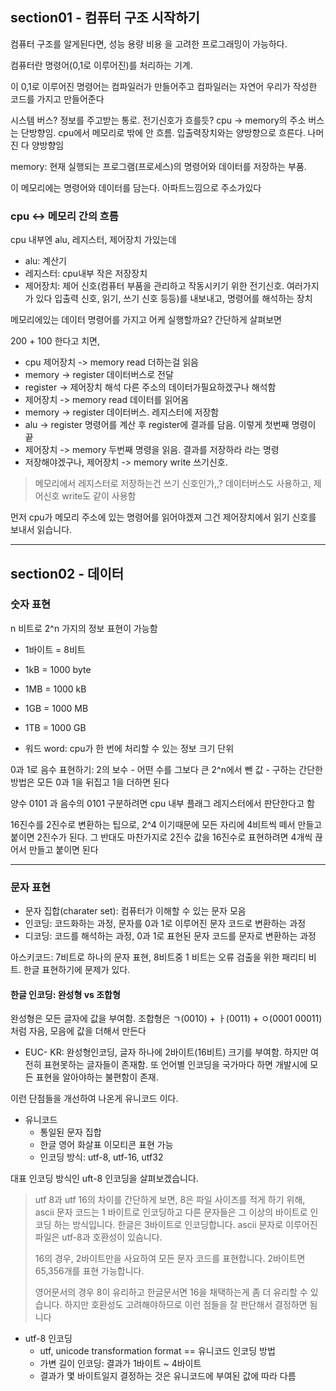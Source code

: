 ## section01 - 컴퓨터 구조 시작하기

컴퓨터 구조를 알게된다면, 성능 용량 비용 을 고려한 프로그래밍이 가능하다.

컴퓨터란 명령어(0,1로 이루어진)를 처리하는 기계.

이 0,1로 이루어진 명령어는 컴파일러가 만들어주고 컴파일러는 자연어 우리가 작성한 코드를 가지고 만들어준다

시스템 버스? 정보를 주고받는 통로. 전기신호가 흐를듯? cpu -> memory의 주소 버스는 단방향임. cpu에서 메모리로 밖에 안 흐름. 입출력장치와는 양방향으로 흐른다. 나머진 다 양방향임

memory: 현재 실행되는 프로그램(프로세스)의 명령어와 데이터를 저장하는 부품.

이 메모리에는 명령어와 데이터를 담는다. 아파트느낌으로 주소가있다
### cpu <-> 메모리 간의 흐름

cpu 내부엔 alu, 레지스터, 제어장치 가있는데

- alu: 계산기
- 레지스터: cpu내부 작은 저장장치
- 제어장치: 제어 신호(컴퓨터 부품을 관리하고 작동시키기 위한 전기신호. 여러가지가 있다 입출력 신호, 읽기, 쓰기 신호 등등)를 내보내고, 명령어를 해석하는 장치

메모리에있는 데이터 명령어를 가지고 어케 실행할까요? 간단하게 살펴보면

200 + 100 한다고 치면,

- cpu 제어장치 -> memory read 더하는걸 읽음
- memory -> register 데이터버스로 전달
- register -> 제어장치 해석 다른 주소의 데이터가필요하겠구나 해석함
- 제어장치 -> memory read 데이터를 읽어옴
- memory -> register 데이터버스. 레지스터에 저장함
- alu -> register 명령어를 계산 후 register에 결과를 담음. 이렇게 첫번째 명령이 끝
- 제어장치 -> memory 두번째 명령을 읽음. 결과를 저장하라 라는 명령
- 저장해야겠구나, 제어장치 -> memory write 쓰기신호.

> 메모리에서 레지스터로 저장하는건 쓰기 신호인가,,? 데이터버스도 사용하고, 제어신호 write도 같이 사용함

먼저 cpu가 메모리 주소에 있는 명령어를 읽어야겠져 그건 제어장치에서 읽기 신호를 보내서 읽습니다.

---
## section02 - 데이터

### 숫자 표현

n 비트로 2^n 가지의 정보 표현이 가능함

- 1바이트 = 8비트
- 1kB = 1000 byte
- 1MB = 1000 kB
- 1GB = 1000 MB
- 1TB = 1000 GB

- 워드 word: cpu가 한 번에 처리할 수 있는 정보 크기 단위

0과 1로 음수 표현하기: 2의 보수
	- 어떤 수를 그보다 큰 2^n에서 뺀 값
	- 구하는 간단한 방법은 모든 0과 1을 뒤집고 1을 더하면 된다

양수 0101 과 음수의 0101 구분하려면 cpu 내부 플래그 레지스터에서 판단한다고 함

16진수를 2진수로 변환하는 팁으로,  2^4 이기때문에 모든 자리에 4비트씩 떼서 만들고 붙이면 2진수가 된다. 그 반대도 마찬가지로 2진수 값을 16진수로 표현하려면 4개씩 끊어서 만들고 붙이면 된다

---

### 문자 표현

- 문자 집합(charater set): 컴퓨터가 이해할 수 있는 문자 모음
- 인코딩: 코드화하는 과정, 문자를 0과 1로 이루어진 문자 코드로 변환하는 과정
- 디코딩: 코드를 해석하는 과정, 0과 1로 표현된 문자 코드를 문자로 변환하는 과정

아스키코드: 7비트로 하나의 문자 표현, 8비트중 1 비트는 오류 검출을 위한 패리티 비트. 한글 표현하기에 문제가 있다.

#### 한글 인코딩: 완성형 vs 조합형

완성형은 모든 글자에 값을 부여함. 조합형은 ㄱ(0010) + ㅏ(0011) + ㅇ(0001 00011) 처럼 자음, 모음에 값을 더해서 만든다

- EUC- KR: 완성형인코딩, 글자 하나에 2바이트(16비트) 크기를 부여함. 하지만 여전히 표현못하는 글자들이 존재함. 또 언어별 인코딩을 국가마다 하면 개발시에 모든 표현을 알아야하는 불편함이 존재.

이런 단점들을 개선하여 나온게 유니코드 이다.

- 유니코드
	- 통일된 문자 집합
	- 한글 영어 화살표 이모티콘 표현 가능
	- 인코딩 방식: utf-8, utf-16, utf32

대표 인코딩 방식인 uft-8 인코딩을 살펴보겠습니다.

> utf 8과 utf 16의 차이를 간단하게 보면, 8은 파일 사이즈를 적게 하기 위해, ascii 문자 코드는 1 바이트로 인코딩하고 다른 문자들은 그 이상의 바이트로 인코딩 하는 방식입니다. 한글은 3바이트로 인코딩합니다. ascii 문자로 이루어진 파일은 utf-8과 호환성이 있슴니다.
> 
> 16의 경우, 2바이트만을 사요하여 모든 문자 코드를 표현합니다. 2바이트면 65,356개를 표현 가능합니다. 
> 
> 영어문서의 경우 8이 유리하고 한글문서면 16을 채택하는게 좀 더 유리할 수 있습니다. 하지만 호환성도 고려해야하므로 이런 점들을 잘 판단해서 결정하면 됨니다

- utf-8 인코딩
	- utf, unicode transformation format == 유니코드 인코딩 방법
	- 가변 길이 인코딩: 결과가 1바이트 ~ 4바이트
	- 결과가 몇 바이트일지 결정하는 것은 유니코드에 부여된 값에 따라 다름

